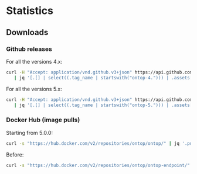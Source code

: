 # Statistics

## Downloads
### Github releases
For all the versions 4.x:
```bash
curl -H "Accept: application/vnd.github.v3+json" https://api.github.com/repos/ontop/ontop/releases \
   | jq '[.[] | select((.tag_name | startswith("ontop-4."))) | .assets[] | .download_count ] | add' 
```
For all the versions 5.x:
```bash
curl -H "Accept: application/vnd.github.v3+json" https://api.github.com/repos/ontop/ontop/releases \
   | jq '[.[] | select((.tag_name | startswith("ontop-5."))) | .assets[] | .download_count ] | add' 
```

### Docker Hub (image pulls)
Starting from 5.0.0:
```bash
curl -s "https://hub.docker.com/v2/repositories/ontop/ontop/" | jq '.pull_count'
```
Before:
```bash
curl -s "https://hub.docker.com/v2/repositories/ontop/ontop-endpoint/" | jq '.pull_count'
```
